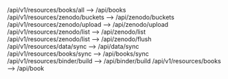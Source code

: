 
/api/v1/resources/books/all --> /api/books 
/api/v1/resources/zenodo/buckets --> /api/zenodo/buckets
/api/v1/resources/zenodo/upload --> /api/zenodo/upload
/api/v1/resources/zenodo/list --> /api/zenodo/list
/api/v1/resources/zenodo/list --> /api/zenodo/flush
/api/v1/resources/data/sync --> /api/data/sync
/api/v1/resources/books/sync --> /api/books/sync
/api/v1/resources/binder/build --> /api/binder/build
/api/v1/resources/books --> /api/book
